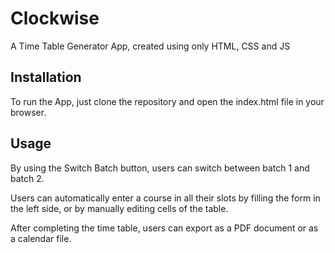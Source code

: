 # Clockwise
A Time Table Generator App, created using only HTML, CSS and JS

## Installation
To run the App, just clone the repository and open the index.html file in your browser.

## Usage
By using the Switch Batch button, users can switch between batch 1 and batch 2.

Users can automatically enter a course in all their slots by filling the form in the left side, or by manually editing cells of the table.

After completing the time table, users can export as a PDF document or as a calendar file.